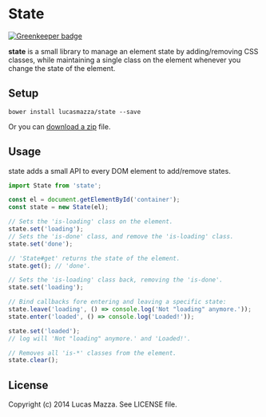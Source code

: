 # State

[![Greenkeeper badge](https://badges.greenkeeper.io/lucasmazza/state.svg)](https://greenkeeper.io/)

**state** is a small library to manage an element state by adding/removing
CSS classes, while maintaining a single class on the element whenever you change
the state of the element.

## Setup

```
bower install lucasmazza/state --save
```

Or you can [download a zip](https://github.com/lucasmazza/state/releases) file.

## Usage

state adds a small API to every DOM element to add/remove states.

```js
import State from 'state';

const el = document.getElementById('container');
const state = new State(el);

// Sets the 'is-loading' class on the element.
state.set('loading');
// Sets the 'is-done' class, and remove the 'is-loading' class.
state.set('done');

// 'State#get' returns the state of the element.
state.get(); // 'done'.

// Sets the 'is-loading' class back, removing the 'is-done'.
state.set('loading');

// Bind callbacks fore entering and leaving a specific state:
state.leave('loading', () => console.log('Not "loading" anymore.'));
state.enter('loaded', () => console.log('Loaded!'));

state.set('loaded');
// log will 'Not "loading" anymore.' and 'Loaded!'.

// Removes all 'is-*' classes from the element.
state.clear();
```

## License

Copyright (c) 2014 Lucas Mazza. See LICENSE file.
